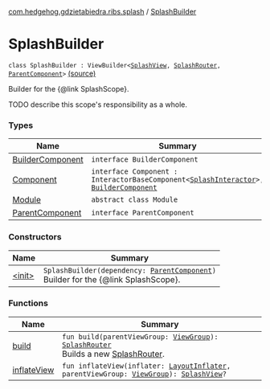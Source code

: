 [com.hedgehog.gdzietabiedra.ribs.splash](../index.md) / [SplashBuilder](./index.md)

# SplashBuilder

`class SplashBuilder : ViewBuilder<`[`SplashView`](../-splash-view/index.md)`, `[`SplashRouter`](../-splash-router/index.md)`, `[`ParentComponent`](-parent-component/index.md)`>` [(source)](https://github.com/asvid/GdzieTaBiedra/tree/master/app/src/main/java/com/hedgehog/gdzietabiedra/ribs/splash/SplashBuilder.kt#L23)

Builder for the {@link SplashScope}.

TODO describe this scope's responsibility as a whole.

### Types

| Name | Summary |
|---|---|
| [BuilderComponent](-builder-component/index.md) | `interface BuilderComponent` |
| [Component](-component/index.md) | `interface Component : InteractorBaseComponent<`[`SplashInteractor`](../-splash-interactor/index.md)`>, `[`BuilderComponent`](-builder-component/index.md) |
| [Module](-module/index.md) | `abstract class Module` |
| [ParentComponent](-parent-component/index.md) | `interface ParentComponent` |

### Constructors

| Name | Summary |
|---|---|
| [&lt;init&gt;](-init-.md) | `SplashBuilder(dependency: `[`ParentComponent`](-parent-component/index.md)`)`<br>Builder for the {@link SplashScope}. |

### Functions

| Name | Summary |
|---|---|
| [build](build.md) | `fun build(parentViewGroup: `[`ViewGroup`](https://developer.android.com/reference/android/view/ViewGroup.html)`): `[`SplashRouter`](../-splash-router/index.md)<br>Builds a new [SplashRouter](../-splash-router/index.md). |
| [inflateView](inflate-view.md) | `fun inflateView(inflater: `[`LayoutInflater`](https://developer.android.com/reference/android/view/LayoutInflater.html)`, parentViewGroup: `[`ViewGroup`](https://developer.android.com/reference/android/view/ViewGroup.html)`): `[`SplashView`](../-splash-view/index.md)`?` |
